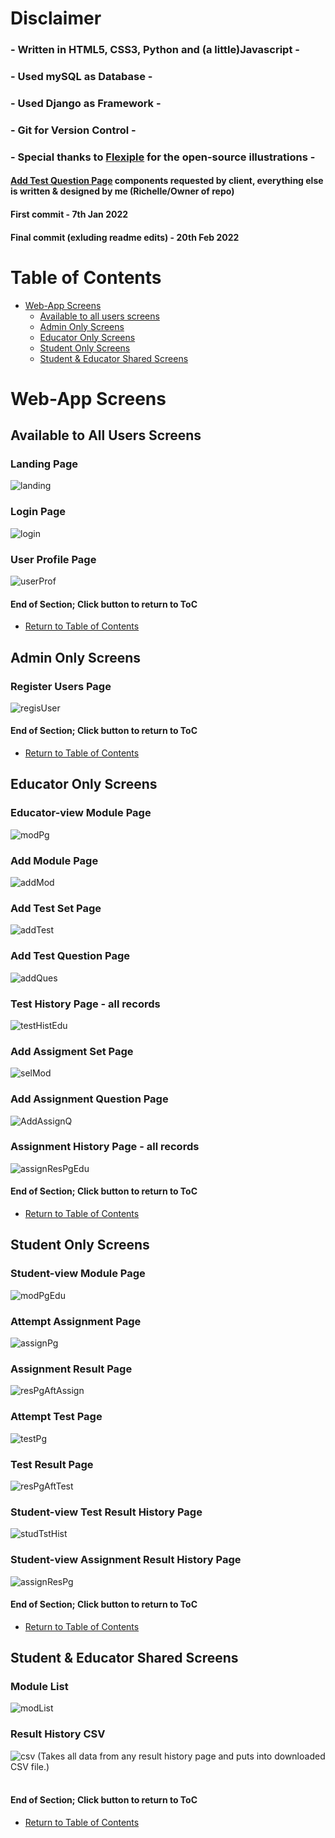# Disclaimer

### - Written in HTML5, CSS3, Python and (a little)Javascript -
### - Used mySQL as Database -
### - Used Django as Framework -
### - Git for Version Control -

### - Special thanks to [Flexiple](https://flexiple.com/illustrations/) for the open-source illustrations -


#### [Add Test Question Page](#add-test-question-page) components requested by client, everything else is written & designed by me (Richelle/Owner of repo)

#### First commit - 7th Jan 2022
#### Final commit (exluding readme edits) - 20th Feb 2022

# Table of Contents

- [Web-App Screens](#web-app-screens)
    - [Available to all users screens](#available-to-all-users-screens)
    - [Admin Only Screens](#admin-only-screens) 
    - [Educator Only Screens](#educator-only-screens)
    - [Student Only Screens](#student-only-screens)
    - [Student & Educator Shared Screens](#student--educator-shared-screens)

# Web-App Screens

## Available to All Users Screens
### Landing Page
![landing](/static/images/screens/landing.png)<br/>
### Login Page
![login](/static/images/screens/login.png)<br/>
### User Profile Page
![userProf](/static/images/screens/userProf.png)<br/>

#### End of Section; Click button to return to ToC
- [Return to Table of Contents](#Table-of-Contents)

## Admin Only Screens
### Register Users Page
![regisUser](/static/images/screens/regisUser.png)

#### End of Section; Click button to return to ToC
- [Return to Table of Contents](#Table-of-Contents)

## Educator Only Screens
### Educator-view Module Page
![modPg](/static/images/screens/modPg.png)
### Add Module Page
![addMod](/static/images/screens/addMod.png)
### Add Test Set Page
![addTest](/static/images/screens/addTest.png)
### Add Test Question Page
![addQues](/static/images/screens/addQues.png)
### Test History Page - all records
![testHistEdu](/static/images/screens/testHistEdu.png)
### Add Assigment Set Page
![selMod](/static/images/screens/selMod.png)
### Add Assignment Question Page
![AddAssignQ](/static/images/screens/addAssignQ.png)
### Assignment History Page - all records
![assignResPgEdu](/static/images/screens/assignResPgEdu.png)

#### End of Section; Click button to return to ToC
- [Return to Table of Contents](#Table-of-Contents)


## Student Only Screens
### Student-view Module Page
![modPgEdu](/static/images/screens/modPgEdu.png)
### Attempt Assignment Page 
![assignPg](/static/images/screens/assignPg.png)
### Assignment Result Page
![resPgAftAssign](/static/images/screens/resPgAftAssign.png)
### Attempt Test Page 
![testPg](/static/images/screens/testPg.png)
### Test Result Page
![resPgAftTest](/static/images/screens/resPgAftTest.png)
### Student-view Test Result History Page
![studTstHist](/static/images/screens/studTstHist.png)
### Student-view Assignment Result History Page
![assignResPg](/static/images/screens/assignResPg.png)

#### End of Section; Click button to return to ToC
- [Return to Table of Contents](#Table-of-Contents)


## Student & Educator Shared Screens
### Module List
![modList](/static/images/screens/modList.png)
### Result History CSV 
![csv](/static/images/screens/csv.png)
(Takes all data from any result history page and puts into downloaded CSV file.) <br/><br/>

#### End of Section; Click button to return to ToC
- [Return to Table of Contents](#Table-of-Contents)
